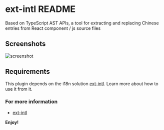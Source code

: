 # ext-intl README

Based on TypeScript AST APIs, a tool for extracting and replacing Chinese entries from React component / js source files

## Screenshots

![screenshot](https://i.loli.net/2020/05/25/61R4H7gIASsaYfr.gif)

## Requirements

This plugin depends on the i18n solution [ext-intl](https://www.npmjs.com/package/ext-intl). Learn more about how to use it from it.

### For more information

- [ext-intl](https://www.npmjs.com/package/ext-intl)

**Enjoy!**
